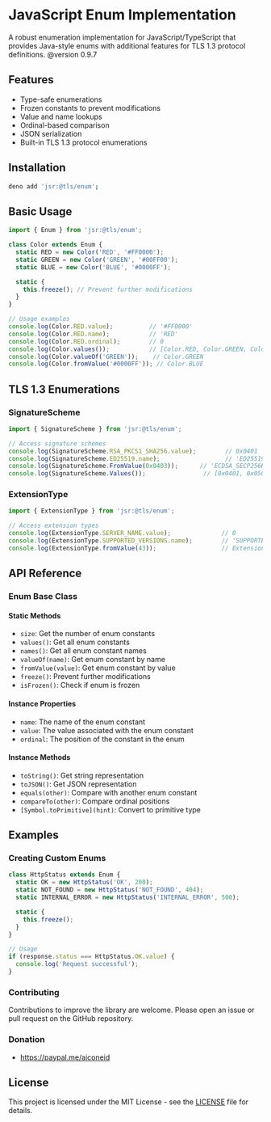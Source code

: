 # JavaScript Enum Implementation

A robust enumeration implementation for JavaScript/TypeScript that provides Java-style enums with additional features for TLS 1.3 protocol definitions. @version 0.9.7

## Features

- Type-safe enumerations
- Frozen constants to prevent modifications
- Value and name lookups
- Ordinal-based comparison
- JSON serialization
- Built-in TLS 1.3 protocol enumerations

## Installation

```bash
deno add 'jsr:@tls/enum';
```

## Basic Usage

```javascript
import { Enum } from 'jsr:@tls/enum';

class Color extends Enum {
  static RED = new Color('RED', '#FF0000');
  static GREEN = new Color('GREEN', '#00FF00');
  static BLUE = new Color('BLUE', '#0000FF');

  static {
    this.freeze(); // Prevent further modifications
  }
}

// Usage examples
console.log(Color.RED.value);          // '#FF0000'
console.log(Color.RED.name);           // 'RED'
console.log(Color.RED.ordinal);        // 0
console.log(Color.values());           // [Color.RED, Color.GREEN, Color.BLUE]
console.log(Color.valueOf('GREEN'));    // Color.GREEN
console.log(Color.fromValue('#0000FF')); // Color.BLUE
```

## TLS 1.3 Enumerations

### SignatureScheme

```javascript
import { SignatureScheme } from 'jsr:@tls/enum';

// Access signature schemes
console.log(SignatureScheme.RSA_PKCS1_SHA256.value);        // 0x0401
console.log(SignatureScheme.ED25519.name);                  // 'ED25519'
console.log(SignatureScheme.FromValue(0x0403));      // 'ECDSA_SECP256R1_SHA256'
console.log(SignatureScheme.Values());                // [0x0401, 0x0501, ...]
```

### ExtensionType

```javascript
import { ExtensionType } from 'jsr:@tls/enum';

// Access extension types
console.log(ExtensionType.SERVER_NAME.value);              // 0
console.log(ExtensionType.SUPPORTED_VERSIONS.name);        // 'SUPPORTED_VERSIONS'
console.log(ExtensionType.fromValue(43));                  // ExtensionType.SUPPORTED_VERSIONS
```

## API Reference

### Enum Base Class

#### Static Methods

- `size`: Get the number of enum constants
- `values()`: Get all enum constants
- `names()`: Get all enum constant names
- `valueOf(name)`: Get enum constant by name
- `fromValue(value)`: Get enum constant by value
- `freeze()`: Prevent further modifications
- `isFrozen()`: Check if enum is frozen

#### Instance Properties

- `name`: The name of the enum constant
- `value`: The value associated with the enum constant
- `ordinal`: The position of the constant in the enum

#### Instance Methods

- `toString()`: Get string representation
- `toJSON()`: Get JSON representation
- `equals(other)`: Compare with another enum constant
- `compareTo(other)`: Compare ordinal positions
- `[Symbol.toPrimitive](hint)`: Convert to primitive type

## Examples

### Creating Custom Enums

```javascript
class HttpStatus extends Enum {
  static OK = new HttpStatus('OK', 200);
  static NOT_FOUND = new HttpStatus('NOT_FOUND', 404);
  static INTERNAL_ERROR = new HttpStatus('INTERNAL_ERROR', 500);

  static {
    this.freeze();
  }
}

// Usage
if (response.status === HttpStatus.OK.value) {
  console.log('Request successful');
}
```

### Contributing

Contributions to improve the library are welcome. Please open an issue or pull request on the GitHub repository.

### Donation

- https://paypal.me/aiconeid 

## License

This project is licensed under the MIT License - see the [LICENSE](LICENSE) file for details.